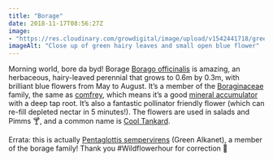 ```yaml
---
title: "Borage"
date: 2018-11-17T08:56:27Z
image: 
- "https://res.cloudinary.com/growdigital/image/upload/v1542441718/green-alkanet-181107.jpg"
imageAlt: "Close up of green hairy leaves and small open blue flower"
---
```


Morning world, bore da byd! Borage [Borago officinalis](https://pfaf.org/user/plant.aspx?latinname=Borago+officinalis) is amazing, an herbaceous, hairy-leaved perennial that grows to 0.6m by 0.3m, with brilliant blue flowers from May to August. It’s a member of the [Boraginaceae](https://en.wikipedia.org/wiki/Boraginaceae) family, the same as [comfrey](https://en.wikipedia.org/wiki/Comfrey), which means it’s a good [mineral accumulator](https://permaculturenews.org/2015/04/10/the-facts-about-dynamic-accumulators/) with a deep tap root. It’s also a fantastic pollinator friendly flower (which can re-fill depleted nectar in 5 minutes!). The flowers are used in salads and Pimms 🍸, and a common name is [Cool Tankard](https://en.wiktionary.org/wiki/cool_tankard).

Errata: this is actually [Pentaglottis sempervirens](https://en.wikipedia.org/wiki/Pentaglottis_sempervirens) (Green Alkanet), a member of the borage family! Thank you #Wildflowerhour for correction 🙂
